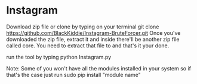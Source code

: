 # Instagram

Download zip file or clone by typing on your terminal git clone https://github.com/BlackKiddie/Instagram-BruteForcer.git
Once you've downloaded the zip file, extract it and inside there'll be another zip file called core. You need to extract that file to and that's it your done.

run the tool by typing python Instagram.py

Note: Some of you won't have all the modules installed in your system so if that's the case just run sudo pip install "module name"
